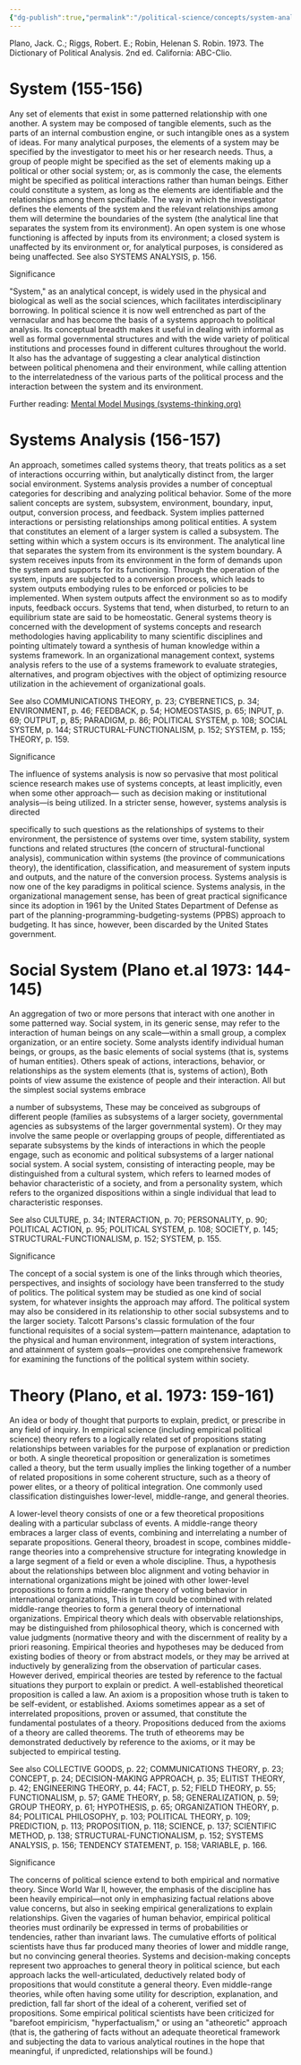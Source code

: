 ```yaml
---
{"dg-publish":true,"permalink":"/political-science/concepts/system-analysis-and-theory/"}
---
```


Plano, Jack. C.; Riggs, Robert. E.; Robin, Helenan S. Robin. 1973. The Dictionary of Political Analysis. 2nd ed. California: ABC-Clio.

# System (155-156)

Any set of elements that exist in some patterned relationship with one another. A system may be composed of tangible elements, such as the parts of an internal combustion engine, or such intangible ones as a system of ideas. For many analytical purposes, the elements of a system may be specified by the investigator to meet his or her research needs. Thus, a group of people might be specified as the set of elements making up a political or other social system; or, as is commonly the case, the elements might be specified as political interactions rather than human beings. Either could constitute a system, as long as the elements are identifiable and the relationships among them specifiable. The way in which the investigator defines the elements of the system and the relevant relationships among them will determine the boundaries of the system (the analytical line that separates the system from its environment). An open system is one whose functioning is affected by inputs from its environment; a closed system is unaffected by its environment or, for analytical purposes, is considered as being unaffected. See also SYSTEMS ANALYSIS, p. 156.

Significance

"System," as an analytical concept, is widely used in the physical and biological as well as the social sciences, which facilitates interdisciplinary borrowing. In political science it is now well entrenched as part of the vernacular and has become the basis of a systems approach to political analysis. Its conceptual breadth makes it useful in dealing with informal as well as formal governmental structures and with the wide variety of political institutions and processes found in different cultures throughout the world. It also has the advantage of suggesting a clear analytical distinction between political phenomena and their environment, while calling attention to the interrelatedness of the various parts of the political process and the interaction between the system and its environment.

Further reading: 
[Mental Model Musings (systems-thinking.org)](https://www.systems-thinking.org/index.htm)



# Systems Analysis (156-157)

An approach, sometimes called systems theory, that treats politics as a set of interactions occurring within, but analytically distinct from, the larger social environment. Systems analysis provides a number of conceptual categories for describing and analyzing political behavior. Some of the more salient concepts are system, subsystem, environment, boundary, input, output, conversion process, and feedback. System implies patterned interactions or persisting relationships among political entities. A system that constitutes an element of a larger system is called a subsystem. The setting within which a system occurs is its environment. The analytical line that separates the system from its environment is the system boundary. A system receives inputs from its environment in the form of demands upon the system and supports for its functioning. Through the operation of the system, inputs are subjected to a conversion process, which leads to system outputs embodying rules to be enforced or policies to be implemented. When system outputs affect the environment so as to modify inputs, feedback occurs. Systems that tend, when disturbed, to return to an equilibrium state are said to be homeostatic. General systems theory is concerned with the development of systems concepts and research methodologies having applicability to many scientific disciplines and pointing ultimately toward a synthesis of human knowledge within a systems framework. In an organizational management context, systems analysis refers to the use of a systems framework to evaluate strategies, alternatives, and program objectives with the object of optimizing resource utilization in the achievement of organizational goals.

See also COMMUNICATIONS THEORY, p. 23; CYBERNETICS, p. 34; ENVIRONMENT, p. 46; FEEDBACK, p. 54; HOMEOSTASIS, p. 65; INPUT, p. 69; OUTPUT, p, 85; PARADIGM, p. 86; POLITICAL SYSTEM, p. 108; SOCIAL SYSTEM, p. 144; STRUCTURAL-FUNCTIONALISM, p. 152; SYSTEM, p. 155; THEORY, p. 159.

Significance

The influence of systems analysis is now so pervasive that most political science research makes use of systems concepts, at least implicitly, even when some other approach— such as decision making or institutional analysis—is being utilized. In a stricter sense, however, systems analysis is directed

specifically to such questions as the relationships of systems to their environment, the persistence of systems over time, system stability, system functions and related structures (the concern of structural-functional analysis), communication within systems (the province of communications theory), the identification, classification, and measurement of system inputs and outputs, and the nature of the conversion process. Systems analysis is now one of the key paradigms in political science. Systems analysis, in the organizational management sense, has been of great practical significance since its adoption in 1961 by the United States Department of Defense as part of the planning-programming-budgeting-systems (PPBS) approach to budgeting. It has since, however, been discarded by the United States government.

# Social System (Plano et.al 1973: 144-145)

An aggregation of two or more persons that interact with one another in some patterned way. Social system, in its generic sense, may refer to the interaction of human beings on any scale—within a small group, a complex organization, or an entire society. Some analysts identify individual human beings, or groups, as the basic elements of social systems (that is, systems of human entities). Others speak of actions, interactions, behavior, or relationships as the system elements (that is, systems of action), Both points of view assume the existence of people and their interaction. All but the simplest social systems embrace

a number of subsystems, These may be conceived as subgroups of different people (families as subsystems of a larger society, governmental agencies as subsystems of the larger governmental system). Or they may involve the same people or overlapping groups of people, differentiated as separate subsystems by the kinds of interactions in which the people engage, such as economic and political subsystems of a larger national social system. A social system, consisting of interacting people, may be distinguished from a cultural system, which refers to learned modes of behavior characteristic of a society, and from a personality system, which refers to the organized dispositions within a single individual that lead to characteristic responses.

See also CULTURE, p. 34; INTERACTION, p. 70; PERSONALITY, p. 90; POLITICAL ACTION, p. 95; POLITICAL SYSTEM, p. 108; SOCIETY, p. 145; STRUCTURAL-FUNCTIONALISM, p. 152; SYSTEM, p. 155.

Significance

The concept of a social system is one of the links through which theories, perspectives, and insights of sociology have been transferred to the study of politics. The political system may be studied as one kind of social system, for whatever insights the approach may afford. The political system may also be considered in its relationship to other social subsystems and to the larger society. Talcott Parsons's classic formulation of the four functional requisites of a social system—pattern maintenance, adaptation to the physical and human environment, integration of system interactions, and attainment of system goals—provides one comprehensive framework for examining the functions of the political system within society.

# Theory (Plano, et al. 1973: 159-161)

An idea or body of thought that purports to explain, predict, or prescribe in any field of inquiry. In empirical science (including empirical political science) theory refers to a logically related set of propositions stating relationships between variables for the purpose of explanation or prediction or both. A single theoretical proposition or generalization is sometimes called a theory, but the term usually implies the linking together of a number of related propositions in some coherent structure, such as a theory of power elites, or a theory of political integration. One commonly used classification distinguishes lower-level, middle-range, and general theories.

A lower-level theory consists of one or a few theoretical propositions dealing with a particular subclass of events. A middle-range theory embraces a larger class of events, combining and interrelating a number of separate propositions. General theory, broadest in scope, combines middle-range theories into a comprehensive structure for integrating knowledge in a large segment of a field or even a whole discipline. Thus, a hypothesis about the relationships between bloc alignment and voting behavior in international organizations might be joined with other lower-level propositions to form a middle-range theory of voting behavior in international organizations, This in turn could be combined with related middle-range theories to form a general theory of international organizations. Empirical theory which deals with observable relationships, may be distinguished from philosophical theory, which is concerned with value judgments (normative theory and with the discernment of reality by a priori reasoning. Empirical theories and hypotheses may be deduced from existing bodies of theory or from abstract models, or they may be arrived at inductively by generalizing from the observation of particular cases. However derived, empirical theories are tested by reference to the factual situations they purport to explain or predict. A well-established theoretical proposition is called a law. An axiom is a proposition whose truth is taken to be self-evident, or established. Axioms sometimes appear as a set of interrelated propositions, proven or assumed, that constitute the fundamental postulates of a theory. Propositions deduced from the axioms of a theory are called theorems. The truth of etheorems may be demonstrated deductively by reference to the axioms, or it may be subjected to empirical testing.

See also COLLECTIVE GOODS, p. 22; COMMUNICATIONS THEORY, p. 23; CONCEPT, p. 24; DECISION-MAKING APPROACH, p. 35; ELITIST THEORY, p. 42; ENGINEERING THEORY, p. 44; FACT, p. 52; FIELD THEORY, p. 55; FUNCTIONALISM, p. 57; GAME THEORY, p. 58; GENERALIZATION, p. 59; GROUP THEORY, p. 61; HYPOTHESIS, p. 65; ORGANIZATION THEORY, p. 84; POLITICAL PHILOSOPHY, p. 103; POLITICAL THEORY, p. 109; PREDICTION, p. 113; PROPOSITION, p. 118; SCIENCE, p. 137; SCIENTIFIC METHOD, p. 138; STRUCTURAL-FUNCTIONALISM, p. 152; SYSTEMS ANALYSIS, p. 156; TENDENCY STATEMENT, p. 158; VARIABLE, p. 166.

Significance

The concerns of political science extend to both empirical and normative theory. Since World War Il, however, the emphasis of the discipline has been heavily empirical—not only in emphasizing factual relations above value concerns, but also in seeking empirical generalizations to explain relationships. Given the vagaries of human behavior, empirical political theories must ordinarily be expressed in terms of probabilities or tendencies, rather than invariant laws. The cumulative efforts of political scientists have thus far produced many theories of lower and middle range, but no convincing general theories. Systems and decision-making concepts represent two approaches to general theory in political science, but each approach lacks the well-articulated, deductively related body of propositions that would constitute a general theory. Even middle-range theories, while often having some utility for description, explanation, and prediction, fall far short of the ideal of a coherent, verified set of propositions. Some empirical political scientists have been criticized for "barefoot empiricism, "hyperfactualism," or using an "atheoretic" approach (that is, the gathering of facts without an adequate theoretical framework and subjecting the data to various analytical routines in the hope that meaningful, if unpredicted, relationships will be found.)